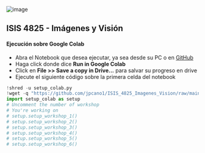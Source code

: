 ![image](https://docs.google.com/uc?export=download&id=15DUc09hFGqR8qcpYiN1OajRNaASmiL6d)
## **ISIS 4825 - Imágenes y Visión**
#### **Ejecución sobre Google Colab**
- Abra el Notebook que desea ejecutar, ya sea desde su PC o en [GitHub](https://github.com/jpcano1/ISIS_4825_Imagenes_Vision/tree/main/Machine%20Learning)
- Haga click donde dice **Run in Google Colab**
- Click en **File >> Save a copy in Drive...** para salvar su progreso en drive
- Ejecute el siguiente código sobre la primera celda del notebook
```python
!shred -u setup_colab.py
!wget -q "https://github.com/jpcano1/ISIS_4825_Imagenes_Vision/raw/main/Machine%20Learning/setup_colab.py" -O setup_colab.py
import setup_colab as setup
# Uncomment the number of workshop
# You're working on
# setup.setup_workshop_1()
# setup.setup_workshop_2()
# setup.setup_workshop_3()
# setup.setup_workshop_4()
# setup.setup_workshop_5()
# setup.setup_workshop_6()
```